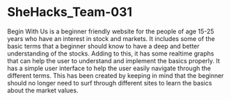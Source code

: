 # SheHacks_Team-031
Begin With Us is a beginner friendly website for the people of age 15-25 years who have an interest in stock and markets. It includes some of the basic terms that a beginner should know to have a deep and better understanding of the stocks. Adding to this, it has some realtime graphs that can help the user to understand and implement the basics properly. It has a simple user interface  to help the user easily navigate through the different terms. This has been created by keeping in mind that the beginner should no longer need to surf through different sites to learn the basics about the market values.
